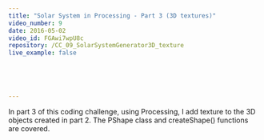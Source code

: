 ```yaml
---
title: "Solar System in Processing - Part 3 (3D textures)"
video_number: 9
date: 2016-05-02
video_id: FGAwi7wpU8c
repository: /CC_09_SolarSystemGenerator3D_texture
live_example: false

  


  
---
```


In part 3 of this coding challenge, using Processing, I add texture to the 3D objects created in part 2.  The PShape class and createShape() functions are covered.

